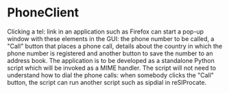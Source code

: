 # PhoneClient

Clicking a tel: link in an application such as Firefox can start a pop-up window with these elements in the GUI: the phone number to be called, a "Call" button that places a phone call, details about the country in which the phone number is registered and another button to save the number to an address book. 
The application is to be developed as a standalone Python script which will be invoked as a MIME handler. 
The script will not need to understand how to dial the phone calls: when somebody clicks the "Call" button, the script can run another script such as sipdial in reSIProcate.
